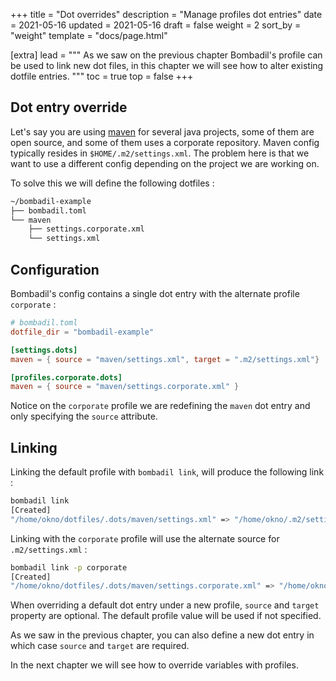 +++
title = "Dot overrides"
description = "Manage profiles dot entries"
date = 2021-05-16
updated = 2021-05-16
draft = false
weight = 2
sort_by = "weight"
template = "docs/page.html"

[extra]
lead = """
As we saw on the previous chapter Bombadil's profile can be used to link new dot files, in this chapter we will
see how to alter existing dotfile entries.
"""
toc = true
top = false
+++

## Dot entry override

Let's say you are using [maven](https://maven.apache.org/) for several java projects, some of them are open source,
and some of them uses a corporate repository. Maven config typically resides in `$HOME/.m2/settings.xml`. The problem here
is that we want to use a different config depending on the project we are working on. 


To solve this we will define the following dotfiles :

```bash
~/bombadil-example
├── bombadil.toml
└── maven
    ├── settings.corporate.xml
    └── settings.xml
```

## Configuration

Bombadil's config contains a single dot entry with the alternate profile `corporate` :

```toml
# bombadil.toml
dotfile_dir = "bombadil-example"

[settings.dots]
maven = { source = "maven/settings.xml", target = ".m2/settings.xml"}

[profiles.corporate.dots]
maven = { source = "maven/settings.corporate.xml" }
```

Notice on the `corporate` profile we are redefining the `maven` dot entry and only specifying the `source` attribute.

## Linking 

Linking the default profile with `bombadil link`, will produce the following link :
```bash
bombadil link
[Created]
"/home/okno/dotfiles/.dots/maven/settings.xml" => "/home/okno/.m2/settings.xml"
```

Linking with the `corporate` profile will use the alternate source for `.m2/settings.xml` :

```bash
bombadil link -p corporate
[Created]
"/home/okno/dotfiles/.dots/maven/settings.corporate.xml" => "/home/okno/.m2/settings.xml"
```

When overriding a default dot entry under a new profile, `source` and `target` property are optional.
The default profile value will be used if not specified. 

As we saw in the previous chapter, you can also define a new
dot entry in which case `source` and `target` are required.

In the next chapter we will see how to override variables with profiles.


